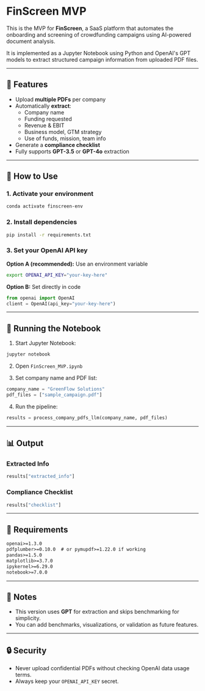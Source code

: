 # FinScreen MVP

This is the MVP for **FinScreen**, a SaaS platform that automates the onboarding and screening of crowdfunding campaigns using AI-powered document analysis.

It is implemented as a Jupyter Notebook using Python and OpenAI's GPT models to extract structured campaign information from uploaded PDF files.

---

## 🧠 Features

- Upload **multiple PDFs** per company
- Automatically **extract**:
  - Company name
  - Funding requested
  - Revenue & EBIT
  - Business model, GTM strategy
  - Use of funds, mission, team info
- Generate a **compliance checklist**
- Fully supports **GPT-3.5** or **GPT-4o** extraction

---

## 🚀 How to Use

### 1. Activate your environment
```bash
conda activate finscreen-env
```

### 2. Install dependencies
```bash
pip install -r requirements.txt
```

### 3. Set your OpenAI API key
**Option A (recommended):** Use an environment variable
```bash
export OPENAI_API_KEY="your-key-here"
```

**Option B:** Set directly in code
```python
from openai import OpenAI
client = OpenAI(api_key="your-key-here")
```

---

## 📂 Running the Notebook

1. Start Jupyter Notebook:
```bash
jupyter notebook
```

2. Open `FinScreen_MVP.ipynb`

3. Set company name and PDF list:
```python
company_name = "GreenFlow Solutions"
pdf_files = ["sample_campaign.pdf"]
```

4. Run the pipeline:
```python
results = process_company_pdfs_llm(company_name, pdf_files)
```

---

## 📊 Output

### Extracted Info
```python
results["extracted_info"]
```

### Compliance Checklist
```python
results["checklist"]
```

---

## 🧾 Requirements

```txt
openai>=1.3.0
pdfplumber>=0.10.0  # or pymupdf>=1.22.0 if working
pandas>=1.5.0
matplotlib>=3.7.0
ipykernel>=6.29.0
notebook>=7.0.0
```

---

## 📌 Notes

- This version uses **GPT** for extraction and skips benchmarking for simplicity.
- You can add benchmarks, visualizations, or validation as future features.

---

## 🔒 Security

- Never upload confidential PDFs without checking OpenAI data usage terms.
- Always keep your `OPENAI_API_KEY` secret.